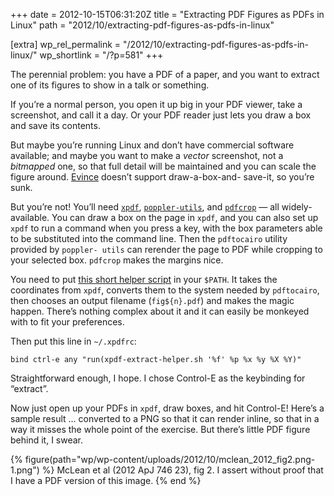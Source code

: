 +++
date = 2012-10-15T06:31:20Z
title = "Extracting PDF Figures as PDFs in Linux"
path = "2012/10/extracting-pdf-figures-as-pdfs-in-linux"

[extra]
wp_rel_permalink = "/2012/10/extracting-pdf-figures-as-pdfs-in-linux/"
wp_shortlink = "/?p=581"
+++

The perennial problem: you have a PDF of a paper, and you want to extract one
of its figures to show in a talk or something.

If you’re a normal person, you open it up big in your PDF viewer, take a
screenshot, and call it a day. Or your PDF reader just lets you draw a box and
save its contents.

But maybe you’re running Linux and don’t have commercial software available;
and maybe you want to make a _vector_ screenshot, not a _bitmapped_ one, so
that full detail will be maintained and you can scale the figure around.
[Evince](http://projects.gnome.org/evince/) doesn’t support draw-a-box-and-
save-it, so you’re sunk.

But you’re not! You’ll need [`xpdf`](http://www.foolabs.com/xpdf/),
[`poppler-utils`](http://poppler.freedesktop.org/), and
[`pdfcrop`](http://pdfcrop.sourceforge.net/) — all widely-available. You can
draw a box on the page in `xpdf`, and you can also set up `xpdf` to run a
command when you press a key, with the box parameters able to be substituted
into the command line. Then the `pdftocairo` utility provided by `poppler-
utils` can rerender the page to PDF while cropping to your selected box.
`pdfcrop` makes the margins nice.

You need to put [this short helper script](https://gist.github.com/3892706) in
your `$PATH`. It takes the coordinates from `xpdf`, converts them to the
system needed by `pdftocairo`, then chooses an output filename (`fig${n}.pdf`)
and makes the magic happen. There’s nothing complex about it and it can easily
be monkeyed with to fit your preferences.

Then put this line in `~/.xpdfrc`:

```
bind ctrl-e any "run(xpdf-extract-helper.sh '%f' %p %x %y %X %Y)"
```

Straightforward enough, I hope. I chose Control-E as the keybinding for
“extract”.

Now just open up your PDFs in `xpdf`, draw boxes, and hit Control-E! Here’s a
sample result … converted to a PNG so that it can render inline, so that in a
way it misses the whole point of the exercise. But there’s little PDF figure
behind it, I swear.

{% figure(path="wp/wp-content/uploads/2012/10/mclean_2012_fig2.png-1.png") %}
McLean et al (2012 ApJ 746 23), fig 2. I assert without proof that I have a PDF version of this image.
{% end %}
